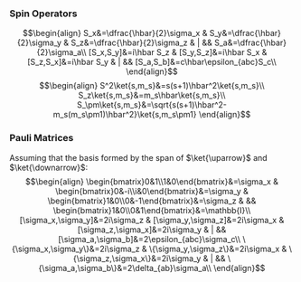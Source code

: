 ### Spin Operators
$$\begin{align}
S_x&=\dfrac{\hbar}{2}\sigma_x & 
S_y&=\dfrac{\hbar}{2}\sigma_y & 
S_z&=\dfrac{\hbar}{2}\sigma_z & | &&
S_a&=\dfrac{\hbar}{2}\sigma_a\\
[S_x,S_y]&=i\hbar S_z &
[S_y,S_z]&=i\hbar S_x &
[S_z,S_x]&=i\hbar S_y & | &&
[S_a,S_b]&=c\hbar\epsilon_{abc}S_c\\
\end{align}$$
$$\begin{align}
S^2\ket{s,m_s}&=s(s+1)\hbar^2\ket{s,m_s}\\
S_z\ket{s,m_s}&=m_s\hbar\ket{s,m_s}\\
S_\pm\ket{s,m_s}&=\sqrt{s(s+1)\hbar^2-m_s(m_s\pm1)\hbar^2}\ket{s,m_s\pm1}
\end{align}$$
### Pauli Matrices
Assuming that the basis formed by the span of $\ket{\uparrow}$ and $\ket{\downarrow}$:
$$\begin{align}
\begin{bmatrix}0&1\\1&0\end{bmatrix}&=\sigma_x &
\begin{bmatrix}0&-i\\i&0\end{bmatrix}&=\sigma_y &
\begin{bmatrix}1&0\\0&-1\end{bmatrix}&=\sigma_z &  &&
\begin{bmatrix}1&0\\0&1\end{bmatrix}&=\mathbb{I}\\
[\sigma_x,\sigma_y]&=2i\sigma_z &
[\sigma_y,\sigma_z]&=2i\sigma_x &
[\sigma_z,\sigma_x]&=2i\sigma_y & | &&
[\sigma_a,\sigma_b]&=2\epsilon_{abc}\sigma_c\\
\{\sigma_x,\sigma_y\}&=2i\sigma_z &
\{\sigma_y,\sigma_z\}&=2i\sigma_x &
\{\sigma_z,\sigma_x\}&=2i\sigma_y & | &&
\{\sigma_a,\sigma_b\}&=2\delta_{ab}\sigma_a\\
\end{align}$$
